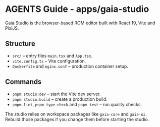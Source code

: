 # AGENTS Guide - apps/gaia-studio

Gaia Studio is the browser-based ROM editor built with React 19, Vite and PixiJS.

## Structure
- `src/` – entry files `main.tsx` and `App.tsx`.
- `vite.config.ts` – Vite configuration.
- `Dockerfile` and `nginx.conf` – production container setup.

## Commands
- `pnpm studio:dev` – start the Vite dev server.
- `pnpm studio:build` – create a production build.
- `pnpm lint`, `pnpm type-check` and `pnpm test` – run quality checks.

The studio relies on workspace packages like `gaia-core` and `gaia-ui`. Rebuild those packages if you change them before starting the studio.
